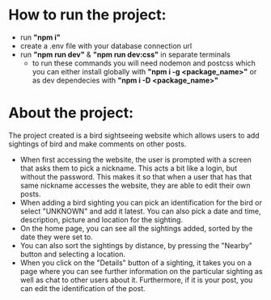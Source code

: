 # How to run the project:
* run **"npm i"**
* create a .env file with your database connection url
* run **"npm run dev"** & **"npm run dev:css"** in separate terminals 
  * to run these commands you will need nodemon and postcss which you can either install globally with **"npm i -g <package_name>"** or as dev dependecies with **"npm i -D <package_name>"**
  
# About the project:
The project created is a bird sightseeing website which allows users to add sightings of bird and make comments on other posts.
* When first accessing the website, the user is prompted with a screen that asks them to pick a nickname. This acts a bit like a login, but without the password. This makes it so that when a user that has that same nickname accesses the website, they are able to edit their own posts.
* When adding a bird sighting you can pick an identification for the bird or select "UNKNOWN" and add it latest. You can also pick a date and time, description, picture and location for the sighting.
* On the home page, you can see all the sightings added, sorted by the date they were set to.
* You can also sort the sightings by distance, by pressing the "Nearby" button and selecting a location.
* When you click on the "Details" button of a sighting, it takes you on a page where you can see further information on the particular sighting as well as chat to other users about it. Furthermore, if it is  your post, you can edit the identification of the post.